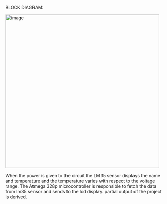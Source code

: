 BLOCK DIAGRAM: 

<img width="485" alt="image" src="https://user-images.githubusercontent.com/101034305/164891651-cb96298f-ea39-48da-88df-8f0d40c6cac5.png">

When the power is given to the circuit the LM35 sensor displays the name and temperature and the temperature varies with respect to the voltage range. 
The Atmega 328p microcontroller is responsible to fetch the data from lm35 sensor and sends to the lcd display. 
partial output of the project is derived.

